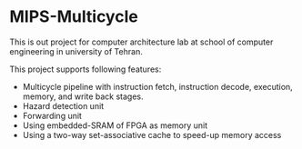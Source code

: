 # MIPS-Multicycle
This is out project for computer architecture lab at school of computer engineering in university of Tehran.

This project supports following features:
* Multicycle pipeline with instruction fetch, instruction decode, execution, memory, and write back stages.
* Hazard detection unit
* Forwarding unit
* Using embedded-SRAM of FPGA as memory unit
* Using a two-way set-associative cache to speed-up memory access
